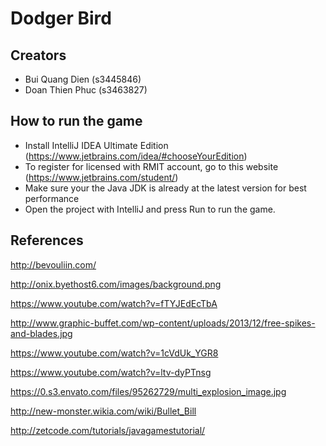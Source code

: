 # Dodger Bird

## Creators
-   Bui Quang Dien (s3445846)
-   Doan Thien Phuc (s3463827)

## How to run the game
-   Install IntelliJ IDEA Ultimate Edition (https://www.jetbrains.com/idea/#chooseYourEdition)
-   To register for licensed with RMIT account, go to this website (https://www.jetbrains.com/student/)
-   Make sure your the Java JDK is already at the latest version for best performance
-   Open the project with IntelliJ and press Run to run the game.

## References
http://bevouliin.com/

http://onix.byethost6.com/images/background.png

https://www.youtube.com/watch?v=fTYJEdEcTbA

http://www.graphic-buffet.com/wp-content/uploads/2013/12/free-spikes-and-blades.jpg

https://www.youtube.com/watch?v=1cVdUk_YGR8

https://www.youtube.com/watch?v=ltv-dyPTnsg

https://0.s3.envato.com/files/95262729/multi_explosion_image.jpg

http://new-monster.wikia.com/wiki/Bullet_Bill

http://zetcode.com/tutorials/javagamestutorial/

